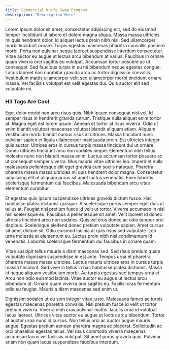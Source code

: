 ```yaml
---
title: Commercial Knife Swap Program
description: "Description Here"
---
```

Lorem ipsum dolor sit amet, consectetur adipiscing elit, sed do eiusmod tempor incididunt ut labore et dolore magna aliqua. Massa massa ultricies mi quis hendrerit dolor. Id aliquet lectus proin nibh nisl. Sed ullamcorper morbi tincidunt ornare. Turpis egestas maecenas pharetra convallis posuere morbi. Porta non pulvinar neque laoreet suspendisse interdum consectetur. Vitae auctor eu augue ut lectus arcu bibendum at varius. Faucibus in ornare quam viverra orci sagittis eu volutpat. Accumsan tortor posuere ac ut consequat. Sed faucibus turpis in eu mi bibendum neque egestas congue. Lacus laoreet non curabitur gravida arcu ac tortor dignissim convallis. Vestibulum mattis ullamcorper velit sed ullamcorper morbi tincidunt ornare massa. Vel facilisis volutpat est velit egestas dui. Quis auctor elit sed vulputate mi.

### H3 Tags Are Cool

Eget dolor morbi non arcu risus quis. Nibh ipsum consequat nisl vel. Id semper risus in hendrerit gravida rutrum. Tristique nulla aliquet enim tortor at. Magna eget est lorem ipsum. Aenean et tortor at risus viverra. Odio ut enim blandit volutpat maecenas volutpat blandit aliquam etiam. Aliquam vestibulum morbi blandit cursus risus at ultrices. Massa tincidunt nunc pulvinar sapien et ligula ullamcorper malesuada proin. Est ultricies integer quis auctor. Ultrices eros in cursus turpis massa tincidunt dui ut ornare. Donec ultrices tincidunt arcu non sodales neque. Elementum nibh tellus molestie nunc non blandit massa enim. Luctus accumsan tortor posuere ac ut consequat semper viverra. Mus mauris vitae ultricies leo. Imperdiet nulla malesuada pellentesque elit eget gravida cum sociis natoque. Pharetra pharetra massa massa ultricies mi quis hendrerit dolor magna. Consectetur adipiscing elit ut aliquam purus sit amet luctus venenatis. Enim lobortis scelerisque fermentum dui faucibus. Malesuada bibendum arcu vitae elementum curabitur.

Et egestas quis ipsum suspendisse ultrices gravida dictum fusce. Hac habitasse platea dictumst quisque. A scelerisque purus semper eget duis at tellus at. Feugiat nisl pretium fusce id velit ut tortor. Viverra accumsan in nisl nisi scelerisque eu. Faucibus a pellentesque sit amet. Velit laoreet id donec ultrices tincidunt arcu non sodales. Quis vel eros donec ac odio tempor orci dapibus. Scelerisque eleifend donec pretium vulputate sapien. Amet cursus sit amet dictum sit. Odio euismod lacinia at quis risus sed vulputate. Leo urna molestie at elementum eu. Lectus proin nibh nisl condimentum id venenatis. Lobortis scelerisque fermentum dui faucibus in ornare quam.

Vitae suscipit tellus mauris a diam maecenas sed. Sed risus pretium quam vulputate dignissim suspendisse in est ante. Tempus urna et pharetra pharetra massa massa ultricies. Lectus mauris ultrices eros in cursus turpis massa tincidunt. Sed viverra tellus in hac habitasse platea dictumst. Massa id neque aliquam vestibulum morbi. Ac turpis egestas sed tempus urna et. Arcu non odio euismod lacinia. Vitae auctor eu augue ut lectus arcu bibendum at. Ornare quam viverra orci sagittis eu. Facilisi cras fermentum odio eu feugiat. Mauris a diam maecenas sed enim ut.

Dignissim sodales ut eu sem integer vitae justo. Malesuada fames ac turpis egestas maecenas pharetra convallis. Nisl pretium fusce id velit ut tortor pretium viverra. Viverra nibh cras pulvinar mattis. Iaculis urna id volutpat lacus laoreet. Ultrices vitae auctor eu augue ut lectus arcu bibendum. Tortor at auctor urna nunc id cursus. Non tellus orci ac auctor augue mauris augue. Egestas pretium aenean pharetra magna ac placerat. Sollicitudin ac orci phasellus egestas tellus. Vel risus commodo viverra maecenas accumsan lacus vel facilisis volutpat. Sit amet purus gravida quis. Pulvinar etiam non quam lacus suspendisse faucibus interdum.